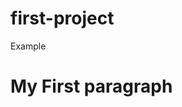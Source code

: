 # first-project
Example
<!DOCTYPE html>
<html>
<body>

<h1>My First paragraph </h1>

</body>
</html>
